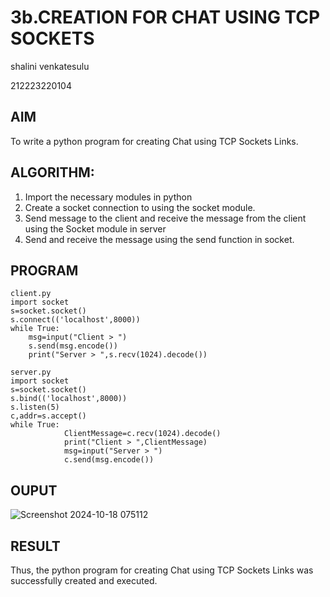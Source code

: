 # 3b.CREATION FOR CHAT USING TCP SOCKETS
shalini venkatesulu 

212223220104

## AIM
To write a python program for creating Chat using TCP Sockets Links.
## ALGORITHM:
1. Import the necessary modules in python
2. Create a socket connection to using the socket module.
3. Send message to the client and receive the message from the client using the Socket module in
 server
4. Send and receive the message using the send function in socket.
## PROGRAM
```
client.py
import socket 
s=socket.socket() 
s.connect(('localhost',8000)) 
while True: 
    msg=input("Client > ") 
    s.send(msg.encode()) 
    print("Server > ",s.recv(1024).decode())

server.py
import socket 
s=socket.socket() 
s.bind(('localhost',8000)) 
s.listen(5) 
c,addr=s.accept() 
while True: 
            ClientMessage=c.recv(1024).decode() 
            print("Client > ",ClientMessage) 
            msg=input("Server > ") 
            c.send(msg.encode())
```
## OUPUT
![Screenshot 2024-10-18 075112](https://github.com/user-attachments/assets/b444d371-14d7-478d-9a06-a5b893cd2303)


## RESULT
Thus, the python program for creating Chat using TCP Sockets Links was successfully 
created and executed.
